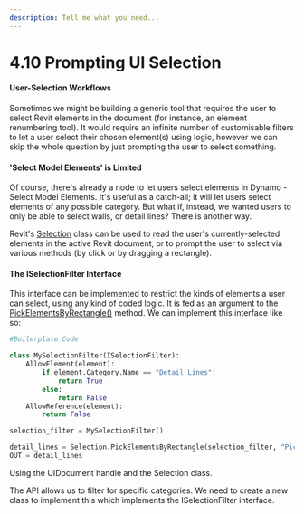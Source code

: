 ```yaml
---
description: Tell me what you need...
---
```


# 4.10 Prompting UI Selection

#### User-Selection Workflows

Sometimes we might be building a generic tool that requires the user to select Revit elements in the document \(for instance, an element renumbering tool\). It would require an infinite number of customisable filters to let a user select their chosen element\(s\) using logic, however we can skip the whole question by just prompting the user to select something.

#### 'Select Model Elements' is Limited

Of course, there's already a node to let users select elements in Dynamo - Select Model Elements. It's useful as a catch-all; it will let users select elements of any possible category. But what if, instead, we wanted users to only be able to select walls, or detail lines? There is another way.

Revit's [Selection](https://apidocs.co/apps/revit/2019/31b73d46-7d67-5dbb-4dad-80aa597c9afc.htm) class can be used to read the user's currently-selected elements in the active Revit document, or to prompt the user to select via various methods \(by click or by dragging a rectangle\).

#### The ISelectionFilter Interface

This interface can be implemented to restrict the kinds of elements a user can select, using any kind of coded logic. It is fed as an argument to the [PickElementsByRectangle\(\)](https://apidocs.co/apps/revit/2019/c925f50a-2453-89f7-fd2e-bda44479718d.htm) method. We can implement this interface like so:

```python
#Boilerplate Code

class MySelectionFilter(ISelectionFilter):
    AllowElement(element):
        if element.Category.Name == "Detail Lines":
            return True
        else:
            return False
    AllowReference(element):
        return False

selection_filter = MySelectionFilter()

detail_lines = Selection.PickElementsByRectangle(selection_filter, "Pick Detail Lines")
OUT = detail_lines
```

Using the UIDocument handle and the Selection class.

The API allows us to filter for specific categories. We need to create a new class to implement this which implements the ISelectionFilter interface.



